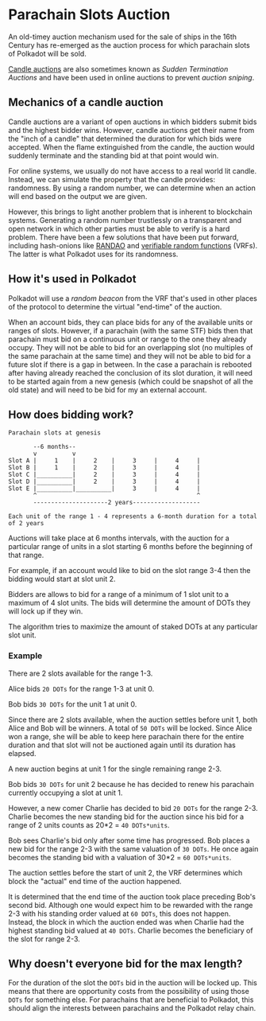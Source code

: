 # Parachain Slots Auction

An old-timey auction mechanism used for the sale of ships in the 16th Century has re-emerged as the auction process for which parachain slots of Polkadot will be sold.

[Candle auctions](https://en.wikipedia.org/wiki/Candle_auction) are also sometimes known as _Sudden Termination Auctions_ and have been used in online auctions to prevent _auction sniping_.

## Mechanics of a candle auction

Candle auctions are a variant of open auctions in which bidders submit bids and the highest bidder wins. However, candle auctions get their name from the "inch of a candle" that determined the duration for which bids were accepted. When the flame extinguished from the candle, the auction would suddenly terminate and the standing bid at that point would win.

For online systems, we usually do not have access to a real world lit candle. Instead, we can simulate the property that the candle provides: randomness. By using a random number, we can determine when an action will end based on the output we are given.

However, this brings to light another problem that is inherent to blockchain systems. Generating a random number trustlessly on a transparent and open network in which other parties must be able to verify is a hard problem. There have been a few solutions that have been put forward, including hash-onions like [RANDAO](https://github.com/randao/randao) and [verifiable random functions](https://en.wikipedia.org/wiki/Verifiable_random_function) (VRFs). The latter is what Polkadot uses for its randomness.

## How it's used in Polkadot

Polkadot will use a _random beacon_ from the VRF that's used in other places of the protocol to determine the virtual "end-time" of the auction. 

When an account bids, they can place bids for any of the available units or ranges of slots. However, if a parachain (with the same STF) bids then that parachain must bid on a continuous unit or range to the one they already occupy. They will not be able to bid for an overlapping slot (no multiples of the same parachain at the same time) and they will not be able to bid for a future slot if there is a gap in between. In the case a parachain is rebooted after having already reached the conclusion of its slot duration, it will need to be started again from a new genesis (which could be snapshot of all the old state) and will need to be bid for my an external account.

## How does bidding work?

```
Parachain slots at genesis

       --6 months--
       v          v
Slot A |     1    |     2    |     3     |     4     |
Slot B |     1    |     2    |     3     |     4     |
Slot C |__________|     2    |     3     |     4     |
Slot D |__________|     2    |     3     |     4     |
Slot E |__________|__________|     3     |     4     |
       ^                                             ^
       ---------------------2 years-------------------      

Each unit of the range 1 - 4 represents a 6-month duration for a total of 2 years
```

Auctions will take place at 6 months intervals, with the auction for a particular range of units in a slot starting 6 months before the beginning of that range.

For example, if an account would like to bid on the slot range 3-4 then the bidding would start at slot unit 2.

Bidders are allows to bid for a range of a minimum of 1 slot unit to a maximum of 4 slot units. The bids will determine the amount of DOTs they will lock up if they win.

The algorithm tries to maximize the amount of staked DOTs at any particular slot unit.

### Example

There are 2 slots available for the range 1-3.

Alice bids `20 DOTs` for the range 1-3 at unit 0.

Bob bids `30 DOTs` for the unit 1 at unit 0.

Since there are 2 slots available, when the auction settles before unit 1, both Alice and Bob will be winners. A total of `50 DOTs` will be locked. Since Alice won a range, she will be able to keep here parachain there for the entire duration and that slot will not be auctioned again until its duration has elapsed.

A new auction begins at unit 1 for the single remaining range 2-3.

Bob bids `30 DOTs` for unit 2 because he has decided to renew his parachain currently occupying a slot at unit 1.

However, a new comer Charlie has decided to bid `20 DOTs` for the range 2-3. Charlie becomes the new standing bid for the auction since his bid for a range of 2 units counts as 20*2 = `40 DOTs*units`.

Bob sees Charlie's bid only after some time has progressed. Bob places a new bid for the range 2-3 with the same valuation of `30 DOTs`. He once again becomes the standing bid with a valuation of 30*2 = `60 DOTs*units`.

The auction settles before the start of unit 2, the VRF determines which block the "actual" end time of the auction happened.

It is determined that the end time of the auction took place preceding Bob's second bid. Although one would expect him to be rewarded with the range 2-3 with his standing order valued at `60 DOTs`, this does not happen. Instead, the block in which the auction ended was when Charlie had the highest standing bid valued at `40 DOTs`. Charlie becomes the beneficiary of the slot for range 2-3.

## Why doesn't everyone bid for the max length?

For the duration of the slot the `DOTs` bid in the auction will be locked up. This means that there are opportunity costs from the possibility of using those `DOTs` for something else. For parachains that are beneficial to Polkadot, this should align the interests between parachains and the Polkadot relay chain.




<!--
(Should go up to a general mechanics section)We always know the states of the bid, but not when the auction will be determined to have "ended." This helps to ensure that bidders are willing to bid their true bids early. Otherwise they might find themselves in the situation that the auction was determined to have "ended" before they even bid!

-Vickrey auction was considered
-->

